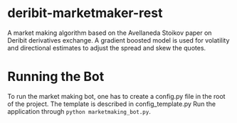 # deribit-marketmaker-rest
A market making algorithm based on the Avellaneda Stoikov paper on Deribit derivatives exchange. A gradient boosted model is used for volatility and directional estimates to adjust the spread and skew the quotes.

# Running the Bot
To run the market making bot, one has to create a config.py file in the root of the project.
The template is described in config_template.py
Run the application through ``` python marketmaking_bot.py ```.
